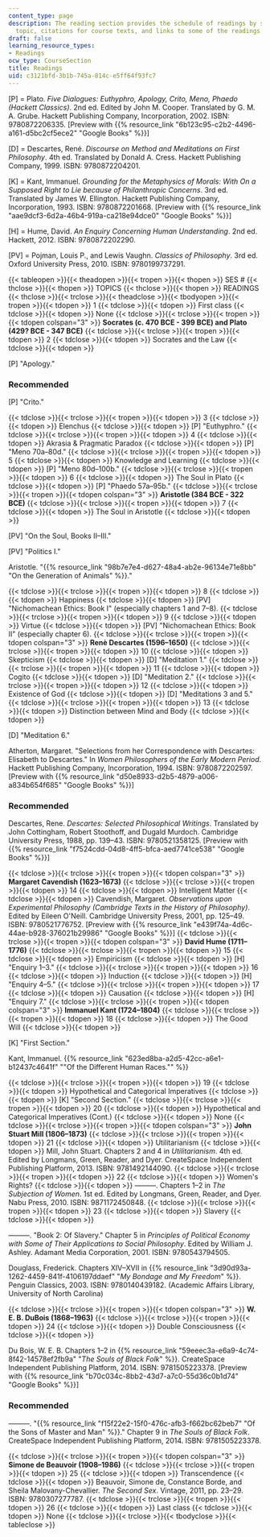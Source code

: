 ```yaml
---
content_type: page
description: The reading section provides the schedule of readings by session and
  topic, citations for course texts, and links to some of the readings.
draft: false
learning_resource_types:
- Readings
ocw_type: CourseSection
title: Readings
uid: c3121bfd-3b1b-745a-814c-e5ff64f93fc7
---
```

\[P\] = Plato. *Five Dialogues: Euthyphro, Apology, Crito, Meno, Phaedo (Hackett Classics)*. 2nd ed. Edited by John M. Cooper. Translated by G. M. A. Grube. Hackett Publishing Company, Incorporation, 2002. ISBN: 9780872206335. \[Preview with {{% resource_link "6b123c95-c2b2-4496-a161-d5bc2cf5ece2" "Google Books" %}}\]

\[D\] = Descartes, René. *Discourse on Method and Meditations on First Philosophy*. 4th ed. Translated by Donald A. Cress. Hackett Publishing Company, 1999. ISBN: 9780872204201.

\[K\] = Kant, Immanuel. *Grounding for the Metaphysics of Morals: With On a Supposed Right to Lie because of Philanthropic Concerns*. 3rd ed. Translated by James W. Ellington. Hackett Publishing Company, Incorporation, 1993. ISBN: 9780872201668. \[Preview with {{% resource_link "aae9dcf3-6d2a-46b4-919a-ca218e94dce0" "Google Books" %}}\]

\[H\] = Hume, David. *An Enquiry Concerning Human Understanding*. 2nd ed. Hackett, 2012. ISBN: 9780872202290.

\[PV\] = Pojman, Louis P., and Lewis Vaughn. *Classics of Philosophy*. 3rd ed. Oxford University Press, 2010. ISBN: 9780199737291.

{{< tableopen >}}{{< theadopen >}}{{< tropen >}}{{< thopen >}}
SES #
{{< thclose >}}{{< thopen >}}
TOPICS
{{< thclose >}}{{< thopen >}}
READINGS
{{< thclose >}}{{< trclose >}}{{< theadclose >}}{{< tbodyopen >}}{{< tropen >}}{{< tdopen >}}
1
{{< tdclose >}}{{< tdopen >}}
First class
{{< tdclose >}}{{< tdopen >}}
None
{{< tdclose >}}{{< trclose >}}{{< tropen >}}{{< tdopen colspan="3" >}}
**Socrates (c. 470 BCE - 399 BCE) and Plato (429? BCE - 347 BCE)**
{{< tdclose >}}{{< trclose >}}{{< tropen >}}{{< tdopen >}}
2
{{< tdclose >}}{{< tdopen >}}
Socrates and the Law
{{< tdclose >}}{{< tdopen >}}

\[P\] "Apology."

### Recommended

\[P\] "Crito."

{{< tdclose >}}{{< trclose >}}{{< tropen >}}{{< tdopen >}}
3
{{< tdclose >}}{{< tdopen >}}
Elenchus
{{< tdclose >}}{{< tdopen >}}
\[P\] "Euthyphro."
{{< tdclose >}}{{< trclose >}}{{< tropen >}}{{< tdopen >}}
4
{{< tdclose >}}{{< tdopen >}}
Akrasia & Pragmatic Paradox
{{< tdclose >}}{{< tdopen >}}
\[P\] "Meno 70a–80d."
{{< tdclose >}}{{< trclose >}}{{< tropen >}}{{< tdopen >}}
5
{{< tdclose >}}{{< tdopen >}}
Knowledge and Learning
{{< tdclose >}}{{< tdopen >}}
\[P\] "Meno 80d–100b."
{{< tdclose >}}{{< trclose >}}{{< tropen >}}{{< tdopen >}}
6
{{< tdclose >}}{{< tdopen >}}
The Soul in Plato
{{< tdclose >}}{{< tdopen >}}
\[P\] "Phaedo 57a–95b."
{{< tdclose >}}{{< trclose >}}{{< tropen >}}{{< tdopen colspan="3" >}}
**Aristotle (384 BCE - 322 BCE)**
{{< tdclose >}}{{< trclose >}}{{< tropen >}}{{< tdopen >}}
7
{{< tdclose >}}{{< tdopen >}}
The Soul in Aristotle
{{< tdclose >}}{{< tdopen >}}

\[PV\] "On the Soul, Books II–III."

\[PV\] "Politics I."

Aristotle. "{{% resource_link "98b7e7e4-d627-48a4-ab2e-96134e71e8bb" "On the Generation of Animals" %}}." 

{{< tdclose >}}{{< trclose >}}{{< tropen >}}{{< tdopen >}}
8
{{< tdclose >}}{{< tdopen >}}
Happiness
{{< tdclose >}}{{< tdopen >}}
\[PV\] "Nichomachean Ethics: Book I" (especially chapters 1 and 7–8).
{{< tdclose >}}{{< trclose >}}{{< tropen >}}{{< tdopen >}}
9
{{< tdclose >}}{{< tdopen >}}
Virtue
{{< tdclose >}}{{< tdopen >}}
\[PV\] "Nichomachean Ethics: Book II" (especially chapter 6).
{{< tdclose >}}{{< trclose >}}{{< tropen >}}{{< tdopen colspan="3" >}}
**Renè Descartes (1596–1650)**
{{< tdclose >}}{{< trclose >}}{{< tropen >}}{{< tdopen >}}
10
{{< tdclose >}}{{< tdopen >}}
Skepticism
{{< tdclose >}}{{< tdopen >}}
\[D\] "Meditation 1."
{{< tdclose >}}{{< trclose >}}{{< tropen >}}{{< tdopen >}}
11
{{< tdclose >}}{{< tdopen >}}
Cogito
{{< tdclose >}}{{< tdopen >}}
\[D\] "Meditation 2."
{{< tdclose >}}{{< trclose >}}{{< tropen >}}{{< tdopen >}}
12
{{< tdclose >}}{{< tdopen >}}
Existence of God
{{< tdclose >}}{{< tdopen >}}
\[D\] "Meditations 3 and 5."
{{< tdclose >}}{{< trclose >}}{{< tropen >}}{{< tdopen >}}
13
{{< tdclose >}}{{< tdopen >}}
Distinction between Mind and Body
{{< tdclose >}}{{< tdopen >}}

\[D\] "Meditation 6."

Atherton, Margaret. "Selections from her Correspondence with Descartes: Elisabeth to Descartes." In *Women Philosophers of the Early Modern Period*. Hackett Publishing Company, Incorporation, 1994. ISBN: 9780872202597. \[Preview with {{% resource_link "d50e8933-d2b5-4879-a006-a834b654f685" "Google Books" %}}\]

### Recommended

Descartes, Rene. *Descartes: Selected Philosophical Writings*. Translated by John Cottingham, Robert Stoothoff, and Dugald Murdoch. Cambridge University Press, 1988, pp. 139–43. ISBN: 9780521358125. \[Preview with {{% resource_link "f7524cdd-04d8-4ff5-bfca-aed7741ce538" "Google Books" %}}\]

{{< tdclose >}}{{< trclose >}}{{< tropen >}}{{< tdopen colspan="3" >}}
**Margaret Cavendish (1623–1673)**
{{< tdclose >}}{{< trclose >}}{{< tropen >}}{{< tdopen >}}
14
{{< tdclose >}}{{< tdopen >}}
Intelligent Matter
{{< tdclose >}}{{< tdopen >}}
Cavendish, Margaret. *Observations upon Experimental Philosophy (Cambridge Texts in the History of Philosophy)*. Edited by Eileen O'Neill. Cambridge University Press, 2001, pp. 125–49. ISBN: 9780521776752. \[Preview with {{% resource_link "e439f74a-4d6c-44ae-b928-376021b29986" "Google Books" %}}\]
{{< tdclose >}}{{< trclose >}}{{< tropen >}}{{< tdopen colspan="3" >}}
**David Hume (1711–1776)**
{{< tdclose >}}{{< trclose >}}{{< tropen >}}{{< tdopen >}}
15
{{< tdclose >}}{{< tdopen >}}
Empiricism
{{< tdclose >}}{{< tdopen >}}
\[H\] "Enquiry 1–3."
{{< tdclose >}}{{< trclose >}}{{< tropen >}}{{< tdopen >}}
16
{{< tdclose >}}{{< tdopen >}}
Induction
{{< tdclose >}}{{< tdopen >}}
\[H\] "Enquiry 4–5."
{{< tdclose >}}{{< trclose >}}{{< tropen >}}{{< tdopen >}}
17
{{< tdclose >}}{{< tdopen >}}
Causation
{{< tdclose >}}{{< tdopen >}}
\[H\] "Enquiry 7."
{{< tdclose >}}{{< trclose >}}{{< tropen >}}{{< tdopen colspan="3" >}}
**Immanuel Kant (1724–1804)**
{{< tdclose >}}{{< trclose >}}{{< tropen >}}{{< tdopen >}}
18
{{< tdclose >}}{{< tdopen >}}
The Good Will
{{< tdclose >}}{{< tdopen >}}

\[K\] "First Section."

Kant, Immanuel. {{% resource_link "623ed8ba-a2d5-42cc-a6e1-b12437c4641f" "\"Of the Different Human Races.\"" %}}

{{< tdclose >}}{{< trclose >}}{{< tropen >}}{{< tdopen >}}
19
{{< tdclose >}}{{< tdopen >}}
Hypothetical and Categorical Imperatives
{{< tdclose >}}{{< tdopen >}}
\[K\] "Second Section."
{{< tdclose >}}{{< trclose >}}{{< tropen >}}{{< tdopen >}}
20
{{< tdclose >}}{{< tdopen >}}
Hypothetical and Categorical Imperatives (Cont.)
{{< tdclose >}}{{< tdopen >}}
None
{{< tdclose >}}{{< trclose >}}{{< tropen >}}{{< tdopen colspan="3" >}}
**John Stuart Mill (1806–1873)**
{{< tdclose >}}{{< trclose >}}{{< tropen >}}{{< tdopen >}}
21
{{< tdclose >}}{{< tdopen >}}
Utilitarianism
{{< tdclose >}}{{< tdopen >}}
Mill, John Stuart. Chapters 2 and 4 in *Utilitarianism*. 4th ed. Edited by Longmans, Green, Reader, and Dyer. CreateSpace Independent Publishing Platform, 2013. ISBN: 9781492144090.
{{< tdclose >}}{{< trclose >}}{{< tropen >}}{{< tdopen >}}
22
{{< tdclose >}}{{< tdopen >}}
Women's Rights?
{{< tdclose >}}{{< tdopen >}}
———. Chapters 1–2 in *The Subjection of Women*. 1st ed. Edited by Longmans, Green, Reader, and Dyer. Nabu Press, 2010. ISBN: 9871172450848.
{{< tdclose >}}{{< trclose >}}{{< tropen >}}{{< tdopen >}}
23
{{< tdclose >}}{{< tdopen >}}
Slavery
{{< tdclose >}}{{< tdopen >}}

———. "Book 2: Of Slavery." Chapter 5 in *Principles of Political Economy with Some of Their Applications to Social Philosophy*. Edited by William J. Ashley. Adamant Media Corporation, 2001. ISBN: 9780543794505.

Douglass, Frederick. Chapters XIV–XVII in {{% resource_link "3d90d93a-1262-4459-841f-4106197ddaef" "*My Bondage and My Freedom*" %}}. Penguin Classics, 2003. ISBN: 9780140439182. (Academic Affairs Library, University of North Carolina)

{{< tdclose >}}{{< trclose >}}{{< tropen >}}{{< tdopen colspan="3" >}}
**W. E. B. DuBois (1868–1963)**
{{< tdclose >}}{{< trclose >}}{{< tropen >}}{{< tdopen >}}
24
{{< tdclose >}}{{< tdopen >}}
Double Consciousness
{{< tdclose >}}{{< tdopen >}}

Du Bois, W. E. B. Chapters 1–2 in {{% resource_link "59eeec3a-e6a9-4c74-8f42-14578ef2fb9a" "*The Souls of Black Folk*" %}}. CreateSpace Independent Publishing Platform, 2014. ISBN: 9781505223378. \[Preview with {{% resource_link "b70c034c-8bb2-43d7-a7c0-55d36c0b1d74" "Google Books" %}}\]

### Recommended

———. "{{% resource_link "f15f22e2-15f0-476c-afb3-f662bc62beb7" "Of the Sons of Master and Man" %}}." Chapter 9 in *The Souls of Black Folk*. CreateSpace Independent Publishing Platform, 2014. ISBN: 9781505223378.

{{< tdclose >}}{{< trclose >}}{{< tropen >}}{{< tdopen colspan="3" >}}
**Simone de Beauvoir (1908–1986)**
{{< tdclose >}}{{< trclose >}}{{< tropen >}}{{< tdopen >}}
25
{{< tdclose >}}{{< tdopen >}}
Transcendence
{{< tdclose >}}{{< tdopen >}}
Beauvoir, Simone de, Constance Borde, and Sheila Malovany-Chevallier. *The Second Sex*. Vintage, 2011, pp. 23–29. ISBN: 9780307277787.
{{< tdclose >}}{{< trclose >}}{{< tropen >}}{{< tdopen >}}
26
{{< tdclose >}}{{< tdopen >}}
Last class
{{< tdclose >}}{{< tdopen >}}
None
{{< tdclose >}}{{< trclose >}}{{< tbodyclose >}}{{< tableclose >}}
